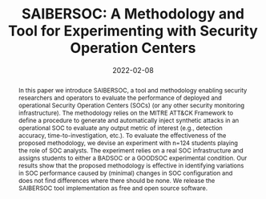 ---
title: "SAIBERSOC: A Methodology and Tool for Experimenting with Security Operation Centers"
collection: journals
permalink: /journals/2022-02-08-saibersoc-journal
journal: True
date: 2022-02-08
venue: 'Digital Threats: Research and Practice. Volume 3, Issue 2, Article No.: 14, pp 1–29 (<b>DTRAP</b>)'
open_access_link: "https://dl.acm.org/doi/full/10.1145/3491266"
authors: 'Rosso, M.; Campobasso, M.; Gankhuyag, G.; Allodi, L.'
abstract: "In this paper we introduce SAIBERSOC, a tool and methodology enabling security researchers and operators to evaluate the performance of deployed and operational Security Operation Centers (SOCs) (or any other security monitoring infrastructure). The methodology relies on the MITRE ATT&CK Framework to define a procedure to generate and automatically inject synthetic attacks in an operational SOC to evaluate any output metric of interest (e.g., detection accuracy, time-to-investigation, etc.). To evaluate the effectiveness of the proposed methodology, we devise an experiment with n=124 students playing the role of SOC analysts. The experiment relies on a real SOC infrastructure and assigns students to either a BADSOC or a GOODSOC experimental condition. Our results show that the proposed methodology is effective in identifying variations in SOC performance caused by (minimal) changes in SOC configuration and does not  find differences where there should be none. We release the SAIBERSOC tool implementation as free and open source software."
source: https://gitlab.tue.nl/saibersoc/
---